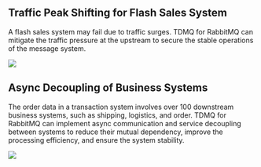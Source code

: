 ## Traffic Peak Shifting for Flash Sales System

A flash sales system may fail due to traffic surges. TDMQ for RabbitMQ can mitigate the traffic pressure at the upstream to secure the stable operations of the message system.

![](https://main.qcloudimg.com/raw/038b68e5fdb74d4a5fd9e2c01615a06b.svg)

## Async Decoupling of Business Systems

The order data in a transaction system involves over 100 downstream business systems, such as shipping, logistics, and order. TDMQ for RabbitMQ can implement async communication and service decoupling between systems to reduce their mutual dependency, improve the processing efficiency, and ensure the system stability.

![](https://main.qcloudimg.com/raw/f298ddad8957c4ab5b2066fdfb5d51d4.svg)
